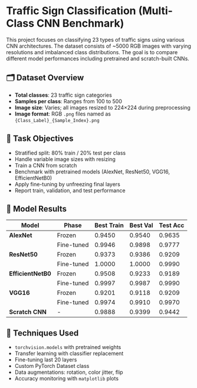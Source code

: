 # Traffic Sign Classification (Multi-Class CNN Benchmark)

This project focuses on classifying 23 types of traffic signs using various CNN architectures. The dataset consists of ~5000 RGB images with varying resolutions and imbalanced class distributions. The goal is to compare different model performances including pretrained and scratch-built CNNs.

## 🗂 Dataset Overview

- **Total classes**: 23 traffic sign categories  
- **Samples per class**: Ranges from 100 to 500  
- **Image size**: Varies; all images resized to 224×224 during preprocessing  
- **Image format**: RGB `.png` files named as `{Class_Label}_{Sample_Index}.png`

## 📌 Task Objectives

- Stratified split: 80% train / 20% test per class  
- Handle variable image sizes with resizing  
- Train a CNN from scratch  
- Benchmark with pretrained models (AlexNet, ResNet50, VGG16, EfficientNetB0)  
- Apply fine-tuning by unfreezing final layers  
- Report train, validation, and test performance

## 🧪 Model Results

| Model           | Phase         | Best Train | Best Val | Test Acc |
|----------------|---------------|------------|----------|----------|
| **AlexNet**     | Frozen        | 0.9450     | 0.9540   | 0.9635   |
|                | Fine-tuned    | 0.9946     | 0.9898   | 0.9777   |
| **ResNet50**    | Frozen        | 0.9373     | 0.9386   | 0.9209   |
|                | Fine-tuned    | 1.0000     | 1.0000   | 0.9990   |
| **EfficientNetB0** | Frozen     | 0.9508     | 0.9233   | 0.9189   |
|                | Fine-tuned    | 0.9997     | 0.9987   | 0.9990   |
| **VGG16**       | Frozen        | 0.9201     | 0.9118   | 0.9209   |
|                | Fine-tuned    | 0.9974     | 0.9910   | 0.9970   |
| **Scratch CNN** | -             | 0.9888     | 0.9399   | 0.9442   |

## 🧠 Techniques Used

- `torchvision.models` with pretrained weights  
- Transfer learning with classifier replacement  
- Fine-tuning last 20 layers  
- Custom PyTorch Dataset class  
- Data augmentations: rotation, color jitter, flip  
- Accuracy monitoring with `matplotlib` plots

